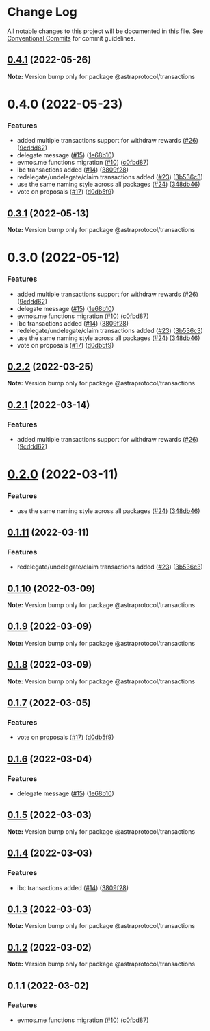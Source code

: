# Change Log

All notable changes to this project will be documented in this file.
See [Conventional Commits](https://conventionalcommits.org) for commit guidelines.

## [0.4.1](https://github.com/astraprotocol/astrajs/compare/@astraprotocol/transactions@0.4.0...@astraprotocol/transactions@0.4.1) (2022-05-26)

**Note:** Version bump only for package @astraprotocol/transactions





# 0.4.0 (2022-05-23)

### Features

* added multiple transactions support for withdraw rewards ([#26](https://github.com/astraprotocol/astrajs/issues/26)) ([9cddd62](https://github.com/astraprotocol/astrajs/commit/9cddd62bdeec00d50791df8fbaa0c1301d08d4ca))
* delegate message ([#15](https://github.com/astraprotocol/astrajs/issues/15)) ([1e68b10](https://github.com/astraprotocol/astrajs/commit/1e68b10d107edef6d54358447cee60af84d46053))
* evmos.me functions migration ([#10](https://github.com/astraprotocol/astrajs/issues/10)) ([c0fbd87](https://github.com/astraprotocol/astrajs/commit/c0fbd87f6979e07420daf7344ea392c284a878cd))
* ibc transactions added ([#14](https://github.com/astraprotocol/astrajs/issues/14)) ([3809f28](https://github.com/astraprotocol/astrajs/commit/3809f289e4e54c5013d3027578bde5c244ec8736))
* redelegate/undelegate/claim transactions added ([#23](https://github.com/astraprotocol/astrajs/issues/23)) ([3b536c3](https://github.com/astraprotocol/astrajs/commit/3b536c321f7c304f79d121af346f16d6cca74b47))
* use the same naming style across all packages ([#24](https://github.com/astraprotocol/astrajs/issues/24)) ([348db46](https://github.com/astraprotocol/astrajs/commit/348db46ac299655257addc7a381e4ac1eb88f20a))
* vote on proposals ([#17](https://github.com/astraprotocol/astrajs/issues/17)) ([d0db5f9](https://github.com/astraprotocol/astrajs/commit/d0db5f9d2fba521a3cd20192d8d24c54f7f7fa4c))

## [0.3.1](https://github.com/astraprotocol/astrajs/compare/@astraprotocol/transactions@0.3.0...@astraprotocol/transactions@0.3.1) (2022-05-13)

**Note:** Version bump only for package @astraprotocol/transactions

# 0.3.0 (2022-05-12)

### Features

* added multiple transactions support for withdraw rewards ([#26](https://github.com/AstraProtocol/evmosjs/issues/26)) ([9cddd62](https://github.com/AstraProtocol/evmosjs/commit/9cddd62bdeec00d50791df8fbaa0c1301d08d4ca))
* delegate message ([#15](https://github.com/AstraProtocol/evmosjs/issues/15)) ([1e68b10](https://github.com/AstraProtocol/evmosjs/commit/1e68b10d107edef6d54358447cee60af84d46053))
* evmos.me functions migration ([#10](https://github.com/AstraProtocol/evmosjs/issues/10)) ([c0fbd87](https://github.com/AstraProtocol/evmosjs/commit/c0fbd87f6979e07420daf7344ea392c284a878cd))
* ibc transactions added ([#14](https://github.com/AstraProtocol/evmosjs/issues/14)) ([3809f28](https://github.com/AstraProtocol/evmosjs/commit/3809f289e4e54c5013d3027578bde5c244ec8736))
* redelegate/undelegate/claim transactions added ([#23](https://github.com/AstraProtocol/evmosjs/issues/23)) ([3b536c3](https://github.com/AstraProtocol/evmosjs/commit/3b536c321f7c304f79d121af346f16d6cca74b47))
* use the same naming style across all packages ([#24](https://github.com/AstraProtocol/evmosjs/issues/24)) ([348db46](https://github.com/AstraProtocol/evmosjs/commit/348db46ac299655257addc7a381e4ac1eb88f20a))
* vote on proposals ([#17](https://github.com/AstraProtocol/evmosjs/issues/17)) ([d0db5f9](https://github.com/AstraProtocol/evmosjs/commit/d0db5f9d2fba521a3cd20192d8d24c54f7f7fa4c))

## [0.2.2](https://github.com/tharsis/evmosjs/compare/@astraprotocol/transactions@0.2.1...@astraprotocol/transactions@0.2.2) (2022-03-25)

**Note:** Version bump only for package @astraprotocol/transactions

## [0.2.1](https://github.com/tharsis/evmosjs/compare/@astraprotocol/transactions@0.2.0...@astraprotocol/transactions@0.2.1) (2022-03-14)

### Features

* added multiple transactions support for withdraw rewards ([#26](https://github.com/tharsis/evmosjs/issues/26)) ([9cddd62](https://github.com/tharsis/evmosjs/commit/9cddd62bdeec00d50791df8fbaa0c1301d08d4ca))

# [0.2.0](https://github.com/tharsis/evmosjs/compare/@astraprotocol/transactions@0.1.11...@astraprotocol/transactions@0.2.0) (2022-03-11)

### Features

* use the same naming style across all packages ([#24](https://github.com/tharsis/evmosjs/issues/24)) ([348db46](https://github.com/tharsis/evmosjs/commit/348db46ac299655257addc7a381e4ac1eb88f20a))

## [0.1.11](https://github.com/tharsis/evmosjs/compare/@astraprotocol/transactions@0.1.10...@astraprotocol/transactions@0.1.11) (2022-03-11)

### Features

* redelegate/undelegate/claim transactions added ([#23](https://github.com/tharsis/evmosjs/issues/23)) ([3b536c3](https://github.com/tharsis/evmosjs/commit/3b536c321f7c304f79d121af346f16d6cca74b47))

## [0.1.10](https://github.com/tharsis/evmosjs/compare/@astraprotocol/transactions@0.1.9...@astraprotocol/transactions@0.1.10) (2022-03-09)

**Note:** Version bump only for package @astraprotocol/transactions

## [0.1.9](https://github.com/tharsis/evmosjs/compare/@astraprotocol/transactions@0.1.8...@astraprotocol/transactions@0.1.9) (2022-03-09)

**Note:** Version bump only for package @astraprotocol/transactions

## [0.1.8](https://github.com/tharsis/evmosjs/compare/@astraprotocol/transactions@0.1.7...@astraprotocol/transactions@0.1.8) (2022-03-09)

**Note:** Version bump only for package @astraprotocol/transactions

## [0.1.7](https://github.com/tharsis/evmosjs/compare/@astraprotocol/transactions@0.1.6...@astraprotocol/transactions@0.1.7) (2022-03-05)

### Features

* vote on proposals ([#17](https://github.com/tharsis/evmosjs/issues/17)) ([d0db5f9](https://github.com/tharsis/evmosjs/commit/d0db5f9d2fba521a3cd20192d8d24c54f7f7fa4c))

## [0.1.6](https://github.com/tharsis/evmosjs/compare/@astraprotocol/transactions@0.1.5...@astraprotocol/transactions@0.1.6) (2022-03-04)

### Features

* delegate message ([#15](https://github.com/tharsis/evmosjs/issues/15)) ([1e68b10](https://github.com/tharsis/evmosjs/commit/1e68b10d107edef6d54358447cee60af84d46053))

## [0.1.5](https://github.com/tharsis/evmosjs/compare/@astraprotocol/transactions@0.1.4...@astraprotocol/transactions@0.1.5) (2022-03-03)

**Note:** Version bump only for package @astraprotocol/transactions

## [0.1.4](https://github.com/tharsis/evmosjs/compare/@astraprotocol/transactions@0.1.3...@astraprotocol/transactions@0.1.4) (2022-03-03)

### Features

* ibc transactions added ([#14](https://github.com/tharsis/evmosjs/issues/14)) ([3809f28](https://github.com/tharsis/evmosjs/commit/3809f289e4e54c5013d3027578bde5c244ec8736))

## [0.1.3](https://github.com/tharsis/evmosjs/compare/@astraprotocol/transactions@0.1.2...@astraprotocol/transactions@0.1.3) (2022-03-03)

**Note:** Version bump only for package @astraprotocol/transactions

## [0.1.2](https://github.com/tharsis/evmosjs/compare/@astraprotocol/transactions@0.1.1...@astraprotocol/transactions@0.1.2) (2022-03-02)

**Note:** Version bump only for package @astraprotocol/transactions

## 0.1.1 (2022-03-02)

### Features

* evmos.me functions migration ([#10](https://github.com/tharsis/evmosjs/issues/10)) ([c0fbd87](https://github.com/tharsis/evmosjs/commit/c0fbd87f6979e07420daf7344ea392c284a878cd))
